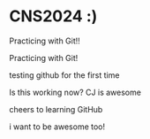 # CNS2024 :)

Practicing with Git!!

Practicing with Git!

testing github for the first time

Is this working now?  CJ is awesome

cheers to learning GitHub

i want to be awesome too!

